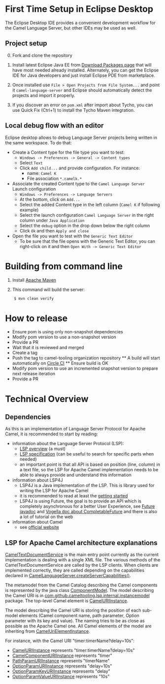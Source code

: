 # First Time Setup in Eclipse Desktop

The Eclipse Desktop IDE provides a convenient development workflow for the Camel Language Server, but other IDEs may be used as well.

## Project setup

0. Fork and clone the repository
1. Install latest Eclipse Java EE from [Download Packages page](https://www.eclipse.org/downloads/packages/) that will have most needed already installed. Alternately, you can get the Eclipse IDE for Java developers and just install Eclipse PDE from marketplace.

2. Once installed use `File > Open Projects from File System...` and
point it `camel-language-server` and Eclipse should automatically
detect the projects and import it properly.

3. If you discover an error on `pom.xml` after import about Tycho, you can use Quick Fix
(Ctrl+1) to install the Tycho Maven integration.

## Local debug flow with an editor

Eclipse desktop allows to debug Language Server projects being written in the same workspace. To do that:

* Create a Content type for the file type you want to test:
    * `Windows -> Preferences -> General -> Content types`
    * Select `Text`
    * Click `Add child...` and provide configuration. For instance:
        * name: `Camel K`
        * File association `*.camelk.*`
* Associate the created Content type to the `Camel Language Server` Launch configuration
    * `Windows -> Preferences -> Language Servers`
    * At the bottom, click on `Add...`
    * Select the added Content type in the left column (`Camel K` if following example)
    * Select the launch configuration `Camel Language Server` in the right column under `Java Application`
    * Select the `debug` option in the drop down below the right column
    * Click `Ok` and then `Apply and close`
* Open the file you want to test with the `Generic Text Editor`
    * To be sure that the file opens with the Generic Text Editor, you can right-click on it and then `Open With -> Generic Text Editor`

# Building from command line

1. Install [Apache Maven](https://maven.apache.org/)

2. This command will build the server:
```bash    
    $ mvn clean verify
````

# How to release

* Ensure pom is using only non-snapshot dependencies
* Modify pom version to use a non-snapshot version
* Provide a PR
* Wait that it is reviewed and merged
* Create a tag
* Push the tag to camel-tooling organization repository
** A build will start automatically on [Circle CI](https://app.circleci.com/pipelines/github/camel-tooling/camel-language-server)
** Ensure build is OK
* Modify pom version to use an incremented snapshot version to prepare next release iteration
* Provide a PR

# Technical Overview

## Dependencies

As this is an implementation of Language Server Protocol for Apache Camel, it is recommended to start by reading:
* information about the Language Server Protocol (LSP):
    * [LSP overview](https://microsoft.github.io/language-server-protocol/overview) (a must)
    * [LSP specification](https://microsoft.github.io/language-server-protocol/specification) (can be useful to search for specific parts when needed)
    * an important point is that all API is based on position (line, column) in a text file, so the LSP for Apache Camel implementation needs to be able to always provide and understand this information
* information about LSP4J
    * LSP4J is a Java implementation of the LSP. This is library used for writing the LSP for Apache Camel
    * it is recommended to read at least the [getting started](https://github.com/eclipse/lsp4j/blob/main/documentation/README.md)
    * LSP4J is using Future, the goal is to provide an API which is completely asynchronous for a better User Experience, see [Future javadoc](https://docs.oracle.com/javase/8/docs/api/java/util/concurrent/Future.html) and [Vogella doc about CompletableFuture](https://www.vogella.com/tutorials/JavaConcurrency/article.html#completablefuture) and there is also a lot of tutorial on the web
* information about Camel
    * see [official website](https://camel.apache.org/)

## LSP for Apache Camel architecture explanations

[CamelTextDocumentService](src/main/java/com/github/cameltooling/lsp/internal/CamelTextDocumentService.java) is the main entry point currently as the current implementation is dealing with a single XML file. The various methods of the CamelTextDocumentService are called by the LSP clients. When clients are implemented correctly, they are called depending on the capabilities declared in [CamelLanguageServer.createServerCapabilities()](src/main/java/com/github/cameltooling/lsp/internal/CamelLanguageServer.java).

The metamodel from the Camel Catalog describing the Camel components is represented by the java class [ComponentModel](src/main/java/com/github/cameltooling/lsp/internal/catalog/model/ComponentModel.java).
The model describing the Camel URI is in [com.github.cameltooling.lsp.internal.instancemodel](src/main/java/com/github/cameltooling/lsp/internal/instancemodel) package. The top-level Camel element is [CamelURIInstance](src/main/java/com/github/cameltooling/lsp/internal/instancemodel/CamelURIInstance.java).

The model describing the Camel URI is storing the position of each sub-model elements (Camel component name, path parameter, Option parameter with its key and value). The naming tries to be as close as possible as the Apache Camel one.
All Camel elements of the model are inheriting from [CamelUriElementInstance](src/main/java/com/github/cameltooling/lsp/internal/instancemodel/CamelUriElementInstance.java).

For instance, with the Camel URI "timer:timerName?delay=10s":
* [CamelURIInstance](src/main/java/com/github/cameltooling/lsp/internal/instancemodel/CamelURIInstance.java) represents "timer:timerName?delay=10s"
* [CamelComponentURIInstance](src/main/java/com/github/cameltooling/lsp/internal/instancemodel/CamelComponentURIInstance.java) represents "timer"
* [PathParamURIInstance](src/main/java/com/github/cameltooling/lsp/internal/instancemodel/PathParamURIInstance.java) represents "timerName"
* [OptionParamURIInstance](src/main/java/com/github/cameltooling/lsp/internal/instancemodel/OptionParamURIInstance.java) represents "delay=10s"
* [OptionParamKeyURIInstance](src/main/java/com/github/cameltooling/lsp/internal/instancemodel/OptionParamKeyURIInstance.java) represents "delay"
* [OptionParamValueURIInstance](src/main/java/com/github/cameltooling/lsp/internal/instancemodel/OptionParamValueURIInstance.java) represents "10s"


